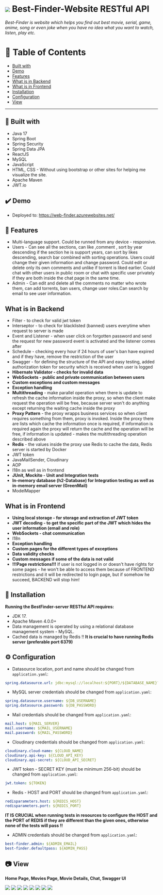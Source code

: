 # <img src="https://github.com/Georgi133/Best-Finder-Website/assets/117848275/37f3d3cf-229e-4243-aad7-47dcabcbf8f8"> Best-Finder-Website RESTful API
 _Best-Finder is website which helps you find out best movie, serial, game, anime, song or even joke when you have no idea what you want to watch, listen, play etc._                                             
 
   # :notebook_with_decorative_cover: Table of Contents 
  * [Built with](#hammer-built-with)
  * [Demo](#heavy_check_mark-demo)
  * [Features](#dart-features)
  * [What is in Backend](#what-is-in-backend)
  * [What is in Frontend](#what-is-in-frontend)
  * [Installation](#wrench-installation)
  * [Configuration](#gear-configuration)
  * [View](#camera-view)

<hr /> 

  ## :hammer: Built with
 - Java 17
 - Spring Boot
 - Spring Security
 - Spring Data JPA
 - ReactJS
 - MySQL
 - JavaScript
 - HTML, CSS - Without using bootstrap or other sites for helping me visualize the site.
 - Apache Maven
 - JWT.io

## :heavy_check_mark: Demo
  - Deployed to: https://web-finder.azurewebsites.net/

 ## :dart: Features
 - Multi-language support. Could be runned from any device - responsive.
 - Users - Can see all the sections, can like ,comment , sort by year descending if the section he is support years,
  can sort by likes descending, search bar combined with sorting operations. Users could change their given 
 information and change password. Could edit or delete only its own comments and unlike if torrent is liked earlier.
Could chat with other users in public room or chat with specific user privately if they are both inside the chat page in the same time.
 - Admin - Can edit and delete all the comments no matter who wrote them, can add torrents, ban users, change user roles.Can search by email to see user information.

 ## What is in Backend
 - Filter - to check for valid jwt token
 - Interseptor - to check for blacklisted (banned) users everytime when request to server is made
 - Event and Listener - when user click on forgotten password and send the request for new password event is activated and the listener comes after
 - Schedule - checking every hour if 24 hours of user's ban have expired and if they have, remove the restriction of the user
 - Swagger - for defining the structure of the API and easy testing, added authorization token for security which is received when user is logged
 - <strong>Hibernate Validator - checks for invalid data</strong>
 - <strong>WebSockets - public and private communication between users</strong>
 - <strong>Custom exceptions and custom messages</strong>
 - <strong>Exception handling</strong>
 - <strong>Multithreading</strong> - make parallel operation when there is update to refresh the cache information inside the proxy, so when the client make request the operation will be free, because server won't do anything except returning the waiting cache inside the proxy
 - <strong>Proxy Pattern</strong> - the proxy wrapps business services so when client requires something from them, proxy is invoked. Inside the proxy there are lists which cache the information once is required, if information is required again the proxy will return the cache and the operation will be free, if information is updated - makes the multithreading operation described above
 - <strong>Redis</strong> - the  values inside the proxy use Redis to cache the data, Redis server is started by Docker
 - JWT token
 - JavaMailSender, Cloudinary
 - AOP
 - I18n as well as in frontend
 - <strong>JUnit, Mockito - Unit and Integration tests</strong>
 - <strong>In-memory database (h2-Database) for Integration testing as well as in-memory email server (GreenMail)</strong>
 - ModelMapper
 ## What is in Frontend
 - <strong>Using local storage - for storagе and extraction of JWT token</strong>
 - <strong>JWT decoding - to get the specific part of the JWT which hides the user information (email and role)</strong>
 - <strong>WebSockets - chat communication</strong>
 - I18n
 - <strong>Exception handling</strong>
 - <strong>Custom pages for the different types of exceptions</strong>
 - <strong>Data validity checks</strong>
 - <strong>Custom messages if some of the data is not valid</strong>
 - <strong>!!!Page restrictions!!!</strong> If user is not logged in or doesn't have rights for some pages - he won't be able to access them because of FRONTEND restrictions and it will be redirected to login page, but if somehow he succeed, BACKEND will stop him!

 ## :wrench: Installation
 <strong>Running the BestFinder-server RESTful API requires:</strong>
 -  JDK 17.
 -  Apache Maven 4.0.0+
 -  Data management is operated by using a relational database management system - MySQL.
 -  Cached data is managed by Redis !! <strong>It is crucial to have running Redis server (preferable port 6379)</strong>
 ## :gear: Configuration
  - Datasource location, port and name should be changed from ```application.yaml```:
```yaml 
spring.datasource.url: jdbc:mysql://localhost:${PORT}/${DATABASE_NAME}?allowPublicKeyRetrieval=true
```
- MySQL server credentials should be changed from ```application.yaml```:

```yaml 
spring.datasource.username: ${DB_USERNAME}
spring.datasource.password: ${DB_PASSWORD}
```
- Mail credentials should be changed from ```application.yaml```:
```yaml
mail.host: ${MAIL_SERVER}
mail.username: ${MAIL_USERNAME}
mail.password: ${MAIL_PASSWORD}
```

- Cloudinary credentials should be changed from ```application.yaml```:
```yaml
cloudinary.cloud-name: ${CLOUD_NAME}
cloudinary.api-key: ${CLOUD_API_KEY}
cloudinary.api-secret: ${CLOUD_API_SECRET}
```
- JWT token - SECRET KEY (must be minimum 256-bit) should be changed from ```application.yaml```:
  
```yaml
jwt.token: ${TOKEN}
```
- Redis - HOST and PORT should be changed from ```application.yaml```:

```yaml
redisparameters.host: ${REDIS_HOST}
redisparameters.port: ${REDIS_PORT}
```
<strong>IT IS CRUCIAL when running tests in resources to configure the HOST and the PORT of REDIS if they are different than the given ones, otherwise none of the tests will pass !! </strong>

- ADMIN credentials should be changed from ```application.yaml```:
  
```yaml
best-finder.admin: ${ADMIN_EMAIL}
best-finder.defaultpass: ${ADMIN_PASS}
```
## :camera: View 
 <strong>Home Page, Movies Page, Movie Details, Chat, Swagger UI </strong>
 
<img src="https://github.com/Georgi133/Best-Finder-Website/assets/117848275/b87f7b23-fd8c-4400-ad30-eedacd2b9a19" />
<img src="https://github.com/Georgi133/Best-Finder-Website/assets/117848275/51887cc6-10b9-4555-a062-2f88e93f4cb2" />
<img src="https://github.com/Georgi133/Best-Finder-Website/assets/117848275/2391c93f-db73-4a0d-92be-9d98e08d66fb" />
<img src="https://github.com/Georgi133/Best-Finder-Website/assets/117848275/fb1eb17e-2199-4af2-8bf7-9659c661f46d" />
<img src="https://github.com/Georgi133/Best-Finder-Website/assets/117848275/354f695a-51f5-4317-a1ca-b7f1daba8ee4" />
<img src="https://github.com/Georgi133/Best-Finder-Website/assets/117848275/0fcf1667-3552-4b0c-80be-2544e22f2f5e" />
<img src="https://github.com/Georgi133/Best-Finder-Website/assets/117848275/e2c8ec45-4602-494d-96c5-50f1d7a57b04" />
<img src="https://github.com/Georgi133/Best-Finder-Website/assets/117848275/736815d5-5a90-4c0b-ad22-4d793500bfd8" />
  
   


   
   
 
 
